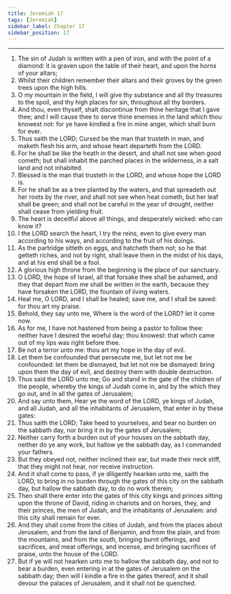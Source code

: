 ```yaml
---
title: Jeremiah 17
tags: [Jeremiah]
sidebar_label: Chapter 17
sidebar_position: 17
---
```


---
1. The sin of Judah is written with a pen of iron, and with the point of a diamond: it is graven upon the table of their heart, and upon the horns of your altars;
2. Whilst their children remember their altars and their groves by the green trees upon the high hills.
3. O my mountain in the field, I will give thy substance and all thy treasures to the spoil, and thy high places for sin, throughout all thy borders.
4. And thou, even thyself, shalt discontinue from thine heritage that I gave thee; and I will cause thee to serve thine enemies in the land which thou knowest not: for ye have kindled a fire in mine anger, which shall burn for ever.
5. Thus saith the LORD; Cursed be the man that trusteth in man, and maketh flesh his arm, and whose heart departeth from the LORD.
6. For he shall be like the heath in the desert, and shall not see when good cometh; but shall inhabit the parched places in the wilderness, in a salt land and not inhabited.
7. Blessed is the man that trusteth in the LORD, and whose hope the LORD is.
8. For he shall be as a tree planted by the waters, and that spreadeth out her roots by the river, and shall not see when heat cometh, but her leaf shall be green; and shall not be careful in the year of drought, neither shall cease from yielding fruit.
9. The heart is deceitful above all things, and desperately wicked: who can know it?
10. I the LORD search the heart, I try the reins, even to give every man according to his ways, and according to the fruit of his doings.
11. As the partridge sitteth on eggs, and hatcheth them not; so he that getteth riches, and not by right, shall leave them in the midst of his days, and at his end shall be a fool.
12. A glorious high throne from the beginning is the place of our sanctuary.
13. O LORD, the hope of Israel, all that forsake thee shall be ashamed, and they that depart from me shall be written in the earth, because they have forsaken the LORD, the fountain of living waters.
14. Heal me, O LORD, and I shall be healed; save me, and I shall be saved: for thou art my praise.
15. Behold, they say unto me, Where is the word of the LORD? let it come now.
16. As for me, I have not hastened from being a pastor to follow thee: neither have I desired the woeful day; thou knowest: that which came out of my lips was right before thee.
17. Be not a terror unto me: thou art my hope in the day of evil.
18. Let them be confounded that persecute me, but let not me be confounded: let them be dismayed, but let not me be dismayed: bring upon them the day of evil, and destroy them with double destruction.
19. Thus said the LORD unto me; Go and stand in the gate of the children of the people, whereby the kings of Judah come in, and by the which they go out, and in all the gates of Jerusalem;
20. And say unto them, Hear ye the word of the LORD, ye kings of Judah, and all Judah, and all the inhabitants of Jerusalem, that enter in by these gates:
21. Thus saith the LORD; Take heed to yourselves, and bear no burden on the sabbath day, nor bring it in by the gates of Jerusalem;
22. Neither carry forth a burden out of your houses on the sabbath day, neither do ye any work, but hallow ye the sabbath day, as I commanded your fathers.
23. But they obeyed not, neither inclined their ear, but made their neck stiff, that they might not hear, nor receive instruction.
24. And it shall come to pass, if ye diligently hearken unto me, saith the LORD, to bring in no burden through the gates of this city on the sabbath day, but hallow the sabbath day, to do no work therein;
25. Then shall there enter into the gates of this city kings and princes sitting upon the throne of David, riding in chariots and on horses, they, and their princes, the men of Judah, and the inhabitants of Jerusalem: and this city shall remain for ever.
26. And they shall come from the cities of Judah, and from the places about Jerusalem, and from the land of Benjamin, and from the plain, and from the mountains, and from the south, bringing burnt offerings, and sacrifices, and meat offerings, and incense, and bringing sacrifices of praise, unto the house of the LORD.
27. But if ye will not hearken unto me to hallow the sabbath day, and not to bear a burden, even entering in at the gates of Jerusalem on the sabbath day; then will I kindle a fire in the gates thereof, and it shall devour the palaces of Jerusalem, and it shall not be quenched.